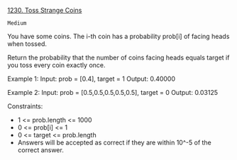 [1230. Toss Strange Coins](https://leetcode.com/problems/toss-strange-coins/)

`Medium`

You have some coins. The i-th coin has a probability prob[i] of facing heads when tossed.

Return the probability that the number of coins facing heads equals target if you toss every coin exactly once.

Example 1:
Input: prob = [0.4], target = 1
Output: 0.40000

Example 2:
Input: prob = [0.5,0.5,0.5,0.5,0.5], target = 0
Output: 0.03125

Constraints:
- 1 <= prob.length <= 1000
- 0 <= prob[i] <= 1
- 0 <= target <= prob.length
- Answers will be accepted as correct if they are within 10^-5 of the correct answer.